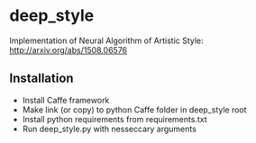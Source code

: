 # deep_style
Implementation of Neural Algorithm of Artistic Style: http://arxiv.org/abs/1508.06576

## Installation
* Install Caffe framework
* Make link (or copy) to python Caffe folder in deep_style root
* Install python requirements from requirements.txt
* Run deep_style.py with nesseccary arguments
